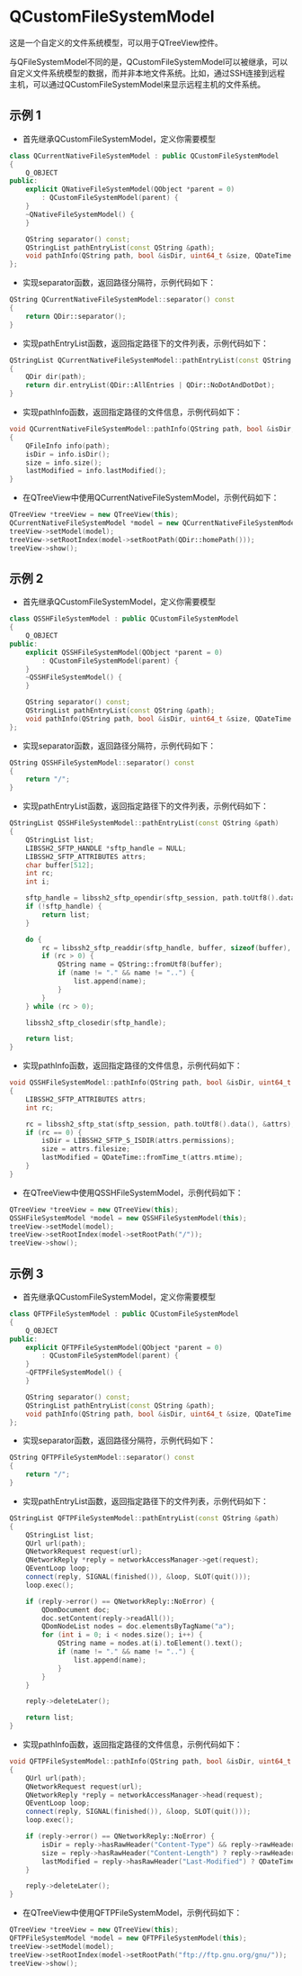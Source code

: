 # QCustomFileSystemModel

这是一个自定义的文件系统模型，可以用于QTreeView控件。

与QFileSystemModel不同的是，QCustomFileSystemModel可以被继承，可以自定义文件系统模型的数据，而并非本地文件系统。比如，通过SSH连接到远程主机，可以通过QCustomFileSystemModel来显示远程主机的文件系统。

## 示例 1

- 首先继承QCustomFileSystemModel，定义你需要模型

```cpp
class QCurrentNativeFileSystemModel : public QCustomFileSystemModel
{
    Q_OBJECT
public:
    explicit QNativeFileSystemModel(QObject *parent = 0)
        : QCustomFileSystemModel(parent) {
    }
    ~QNativeFileSystemModel() {
    }

    QString separator() const;
    QStringList pathEntryList(const QString &path);
    void pathInfo(QString path, bool &isDir, uint64_t &size, QDateTime &lastModified);
};
```

- 实现separator函数，返回路径分隔符，示例代码如下：

```cpp
QString QCurrentNativeFileSystemModel::separator() const
{
    return QDir::separator();
}
```

- 实现pathEntryList函数，返回指定路径下的文件列表，示例代码如下：

```cpp
QStringList QCurrentNativeFileSystemModel::pathEntryList(const QString &path)
{
    QDir dir(path);
    return dir.entryList(QDir::AllEntries | QDir::NoDotAndDotDot);
}
```

- 实现pathInfo函数，返回指定路径的文件信息，示例代码如下：

```cpp
void QCurrentNativeFileSystemModel::pathInfo(QString path, bool &isDir, uint64_t &size, QDateTime &lastModified)
{
    QFileInfo info(path);
    isDir = info.isDir();
    size = info.size();
    lastModified = info.lastModified();
}
```

- 在QTreeView中使用QCurrentNativeFileSystemModel，示例代码如下：

```cpp
QTreeView *treeView = new QTreeView(this);
QCurrentNativeFileSystemModel *model = new QCurrentNativeFileSystemModel(this);
treeView->setModel(model);
treeView->setRootIndex(model->setRootPath(QDir::homePath()));
treeView->show();
```

## 示例 2

- 首先继承QCustomFileSystemModel，定义你需要模型

```cpp
class QSSHFileSystemModel : public QCustomFileSystemModel
{
    Q_OBJECT
public:
    explicit QSSHFileSystemModel(QObject *parent = 0)
        : QCustomFileSystemModel(parent) {
    }
    ~QSSHFileSystemModel() {
    }

    QString separator() const;
    QStringList pathEntryList(const QString &path);
    void pathInfo(QString path, bool &isDir, uint64_t &size, QDateTime &lastModified);
};
```

- 实现separator函数，返回路径分隔符，示例代码如下：

```cpp
QString QSSHFileSystemModel::separator() const
{
    return "/";
}
```

- 实现pathEntryList函数，返回指定路径下的文件列表，示例代码如下：

```cpp
QStringList QSSHFileSystemModel::pathEntryList(const QString &path)
{
    QStringList list;
    LIBSSH2_SFTP_HANDLE *sftp_handle = NULL;
    LIBSSH2_SFTP_ATTRIBUTES attrs;
    char buffer[512];
    int rc;
    int i;

    sftp_handle = libssh2_sftp_opendir(sftp_session, path.toUtf8().data());
    if (!sftp_handle) {
        return list;
    }

    do {
        rc = libssh2_sftp_readdir(sftp_handle, buffer, sizeof(buffer), &attrs);
        if (rc > 0) {
            QString name = QString::fromUtf8(buffer);
            if (name != "." && name != "..") {
                list.append(name);
            }
        }
    } while (rc > 0);

    libssh2_sftp_closedir(sftp_handle);

    return list;
}
```

- 实现pathInfo函数，返回指定路径的文件信息，示例代码如下：

```cpp
void QSSHFileSystemModel::pathInfo(QString path, bool &isDir, uint64_t &size, QDateTime &lastModified)
{
    LIBSSH2_SFTP_ATTRIBUTES attrs;
    int rc;

    rc = libssh2_sftp_stat(sftp_session, path.toUtf8().data(), &attrs);
    if (rc == 0) {
        isDir = LIBSSH2_SFTP_S_ISDIR(attrs.permissions);
        size = attrs.filesize;
        lastModified = QDateTime::fromTime_t(attrs.mtime);
    }
}
```

- 在QTreeView中使用QSSHFileSystemModel，示例代码如下：

```cpp
QTreeView *treeView = new QTreeView(this);
QSSHFileSystemModel *model = new QSSHFileSystemModel(this);
treeView->setModel(model);
treeView->setRootIndex(model->setRootPath("/"));
treeView->show();
```

## 示例 3

- 首先继承QCustomFileSystemModel，定义你需要模型

```cpp
class QFTPFileSystemModel : public QCustomFileSystemModel
{
    Q_OBJECT
public:
    explicit QFTPFileSystemModel(QObject *parent = 0)
        : QCustomFileSystemModel(parent) {
    }
    ~QFTPFileSystemModel() {
    }

    QString separator() const;
    QStringList pathEntryList(const QString &path);
    void pathInfo(QString path, bool &isDir, uint64_t &size, QDateTime &lastModified);
};
```

- 实现separator函数，返回路径分隔符，示例代码如下：

```cpp
QString QFTPFileSystemModel::separator() const
{
    return "/";
}
```

- 实现pathEntryList函数，返回指定路径下的文件列表，示例代码如下：

```cpp
QStringList QFTPFileSystemModel::pathEntryList(const QString &path)
{
    QStringList list;
    QUrl url(path);
    QNetworkRequest request(url);
    QNetworkReply *reply = networkAccessManager->get(request);
    QEventLoop loop;
    connect(reply, SIGNAL(finished()), &loop, SLOT(quit()));
    loop.exec();

    if (reply->error() == QNetworkReply::NoError) {
        QDomDocument doc;
        doc.setContent(reply->readAll());
        QDomNodeList nodes = doc.elementsByTagName("a");
        for (int i = 0; i < nodes.size(); i++) {
            QString name = nodes.at(i).toElement().text();
            if (name != "." && name != "..") {
                list.append(name);
            }
        }
    }

    reply->deleteLater();

    return list;
}
```

- 实现pathInfo函数，返回指定路径的文件信息，示例代码如下：

```cpp
void QFTPFileSystemModel::pathInfo(QString path, bool &isDir, uint64_t &size, QDateTime &lastModified)
{
    QUrl url(path);
    QNetworkRequest request(url);
    QNetworkReply *reply = networkAccessManager->head(request);
    QEventLoop loop;
    connect(reply, SIGNAL(finished()), &loop, SLOT(quit()));
    loop.exec();

    if (reply->error() == QNetworkReply::NoError) {
        isDir = reply->hasRawHeader("Content-Type") && reply->rawHeader("Content-Type").startsWith("text/html");
        size = reply->hasRawHeader("Content-Length") ? reply->rawHeader("Content-Length").toULongLong() : 0;
        lastModified = reply->hasRawHeader("Last-Modified") ? QDateTime::fromString(reply->rawHeader("Last-Modified"), "ddd, dd MMM yyyy hh:mm:ss 'GMT'") : QDateTime();
    }

    reply->deleteLater();
}
```

- 在QTreeView中使用QFTPFileSystemModel，示例代码如下：

```cpp
QTreeView *treeView = new QTreeView(this);
QFTPFileSystemModel *model = new QFTPFileSystemModel(this);
treeView->setModel(model);
treeView->setRootIndex(model->setRootPath("ftp://ftp.gnu.org/gnu/"));
treeView->show();
```
